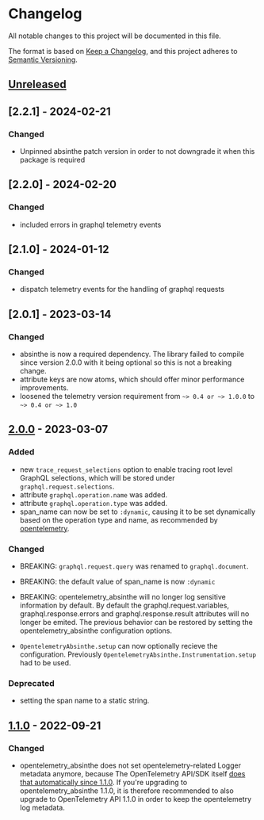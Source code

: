 # Changelog

All notable changes to this project will be documented in this file.

The format is based on [Keep a Changelog](https://keepachangelog.com/en/1.0.0/),
and this project adheres to [Semantic Versioning](https://semver.org/spec/v2.0.0.html).

## [Unreleased]

## [2.2.1] - 2024-02-21

### Changed

- Unpinned absinthe patch version in order to not downgrade it when this package is required

## [2.2.0] - 2024-02-20

### Changed

- included errors in graphql telemetry events

## [2.1.0] - 2024-01-12

### Changed

- dispatch telemetry events for the handling of graphql requests

## [2.0.1] - 2023-03-14

### Changed

- absinthe is now a required dependency. The library failed to compile since version 2.0.0 with it being optional so this is not a breaking change.
- attribute keys are now atoms, which should offer minor performance improvements.
- loosened the telemetry version requirement from `~> 0.4 or ~> 1.0.0` to `~> 0.4 or ~> 1.0`

## [2.0.0] - 2023-03-07

### Added

- new `trace_request_selections` option to enable tracing root level GraphQL selections, which will be stored under `graphql.request.selections`.
- attribute `graphql.operation.name` was added.
- attribute `graphql.operation.type` was added.
- span_name can now be set to `:dynamic`, causing it to be set dynamically based on the operation type and name, as recommended by [opentelemetry](https://opentelemetry.io/docs/reference/specification/trace/semantic_conventions/instrumentation/graphql/).

### Changed

- BREAKING: `graphql.request.query` was renamed to `graphql.document`.
- BREAKING: the default value of span_name is now `:dynamic`
- BREAKING: opentelemetry_absinthe will no longer log sensitive information by default.
  By default the graphql.request.variables, graphql.response.errors and graphql.response.result attributes will no longer be emited.
  The previous behavior can be restored by setting the opentelemetry_absinthe configuration options.

- `OpentelemetryAbsinthe.setup` can now optionally recieve the configuration. Previously `OpentelemetryAbsinthe.Instrumentation.setup` had to be used.

### Deprecated
- setting the span name to a static string.

## [1.1.0] - 2022-09-21

### Changed

- opentelemetry_absinthe does not set opentelemetry-related Logger metadata anymore, because
  The OpenTelemetry API/SDK itself [does that automatically since 1.1.0](https://github.com/open-telemetry/opentelemetry-erlang/pull/394).
  If you're upgrading to opentelemetry_absinthe 1.1.0, it is therefore recommended to also upgrade to OpenTelemetry API 1.1.0
  in order to keep the opentelemetry log metadata.

[Unreleased]: https://github.com/primait/opentelemetry_absinthe/compare/2.0.1...HEAD
[2.0.0]: https://github.com/primait/opentelemetry_absinthe/compare/2.0.0...2.0.1
[2.0.0]: https://github.com/primait/opentelemetry_absinthe/compare/1.1.0...2.0.0
[1.1.0]: https://github.com/primait/opentelemetry_absinthe/compare/1.0.0...1.1.0
